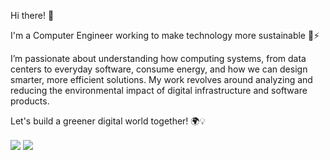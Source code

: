 Hi there! 👋

I'm a Computer Engineer working to make technology more sustainable 🌱⚡️

I’m passionate about understanding how computing systems, from data centers to everyday software, consume energy, and how we can design smarter, more efficient solutions. My work revolves around analyzing and reducing the environmental impact of digital infrastructure and software products.

Let's build a greener digital world together! 🌍💡

<img align="center" src="https://github-readme-stats-jaimeib.vercel.app/api?username=jaimeib&count_private=true&show_icons=true&theme=github_dark&hide_border=true&include_all_commits=true&custom_title=Jaime%20Iglesias%20GitHub%20Stats&rank_icon=github&show=prs_merged"/> <img align="center" src="https://github-readme-stats-jaimeib.vercel.app/api/top-langs/?username=jaimeib&theme=github_dark&langs_count=14&layout=compact&hide_border=true&hide_title=true"/>
